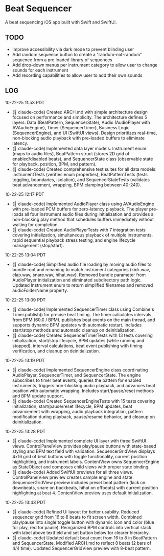 # Beat Sequencer

A beat sequencing iOS app built with Swift and SwiftUI.

## TODO

- Improve accessibility via dark mode to prevent blinding user
- Add random sequence button to create a "random-not-random" sequence from a pre loaded library of sequences
- Add drop-down menus per instrument category to allow user to change sounds for each instrument
- Add recording capabilities to allow user to add their own sounds

## LOG

10-22-25 11:53 PDT
- (🤖 claude-code) Created ARCH.md with simple architecture design focused on performance and simplicity. The architecture defines 5 layers: Data (BeatPattern, SequencerState), Audio (AudioPlayer with AVAudioEngine), Timer (SequencerTimer), Business Logic (SequencerEngine), and UI (SwiftUI views). Design prioritizes real-time, non-blocking audio playback with pre-loaded buffers to eliminate latency.
- (🤖 claude-code) Implemented data layer models: Instrument enum (maps to audio files), BeatPattern struct (stores 2D grid of enabled/disabled beats), and SequencerState class (observable state for playback, position, BPM, and pattern).
- (🤖 claude-code) Created comprehensive test suites for all data models: InstrumentTests (verifies enum properties), BeatPatternTests (tests toggling, boundaries, isolation), and SequencerStateTests (validates beat advancement, wrapping, BPM clamping between 40-240).

10-22-25 12:17 PDT
- (🤖 claude-code) Implemented AudioPlayer class using AVAudioEngine with pre-loaded PCM buffers for zero-latency playback. The player pre-loads all four instrument audio files during initialization and provides a non-blocking play method that schedules buffers immediately without waiting for completion.
- (🤖 claude-code) Created AudioPlayerTests with 7 integration tests covering initialization, simultaneous playback of multiple instruments, rapid sequential playback stress testing, and engine lifecycle management (stop/start).

10-22-25 13:04 PDT
- (🤖 claude-code) Simplified audio file loading by moving audio files to bundle root and renaming to match instrument categories (kick.wav, clap.wav, snare.wav, hihat.wav). Removed bundle parameter from AudioPlayer initialization and eliminated subdirectory path logic. Updated Instrument enum to return simplified filenames and removed audioFolderName property.

10-22-25 13:09 PDT
- (🤖 claude-code) Implemented SequencerTimer class using Combine's Timer.publish() for precise beat timing. The timer calculates intervals from BPM (60.0 / BPM), publishes beat events on the main thread, and supports dynamic BPM updates with automatic restart. Includes start/stop methods and automatic cleanup on deinitialization.
- (🤖 claude-code) Created SequencerTimerTests with 13 tests covering initialization, start/stop lifecycle, BPM updates (while running and stopped), interval calculations, beat event publishing with timing verification, and cleanup on deinitialization.

10-22-25 13:19 PDT
- (🤖 claude-code) Implemented SequencerEngine class coordinating AudioPlayer, SequencerTimer, and SequencerState. The engine subscribes to timer beat events, queries the pattern for enabled instruments, triggers non-blocking audio playback, and advances beat position with automatic wrapping. Includes start/pause/reset methods and BPM update support.
- (🤖 claude-code) Created SequencerEngineTests with 15 tests covering initialization, start/pause/reset lifecycle, BPM updates, beat advancement with wrapping, audio playback integration, pattern modification during playback, pause/resume behavior, and cleanup on deinitialization.

10-22-25 13:28 PDT
- (🤖 claude-code) Implemented complete UI layer with three SwiftUI views. ControlPanelView provides play/pause buttons with state-based styling and BPM text field with validation. SequencerGridView displays 4x16 grid of beat buttons with toggle functionality, current position highlighting, and instrument labels. ContentView owns SequencerEngine as StateObject and composes child views with proper state binding.
- (🤖 claude-code) Added SwiftUI previews for all three views. ControlPanelView preview creates sample engine and state. SequencerGridView preview includes preset beat pattern (kick on downbeats, snare on backbeats, hihat on offbeats) with current position highlighting at beat 4. ContentView preview uses default initialization.

10-22-25 13:43 PDT
- (🤖 claude-code) Refined UI layout for better usability. Reduced sequencer grid from 16 to 8 beats to fit screen width. Combined play/pause into single toggle button with dynamic icon and color (blue for play, red for pause). Reorganized BPM controls into vertical stack with label above textfield and set button below for clearer hierarchy.
- (🤖 claude-code) Updated default beat count from 16 to 8 in BeatPattern and SequencerState. Modified ARCH.md to reflect 8 beats (2 bars of 4/4 time). Updated SequencerGridView preview with 8-beat pattern.
